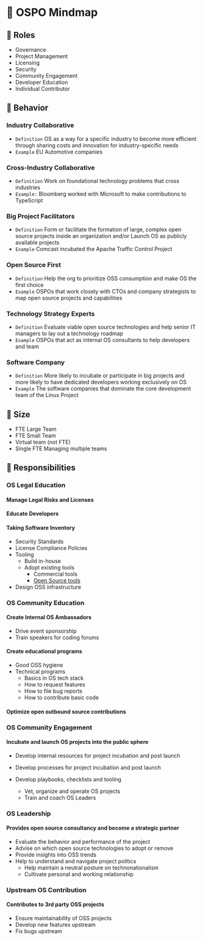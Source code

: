# 🧭 OSPO Mindmap

## 🙋 Roles

- Governance
- Project Management
- Licensing
- Security
- Community Engagement
- Developer Education
- Individual Contributor

## 🚀 Behavior

### Industry Collaborative

- `Definition` OS as a way for a specific industry to become more 
efficient through sharing costs and innovation for industry-specific needs
- `Example` EU Automotive companies

### Cross-Industry Collaborative

- `Definition` Work on foundational technology problems that cross industries
- `Example:` Bloomberg worked with Microsoft to make contributions to TypeScript

### Big Project Facilitators

- `Definition` Form or facilitate the formation of large, complex 
open source projects inside an organization and/or Launch OS 
as publicly available projects
- `Example` Comcast incubated the Apache Traffic Control Project

### Open Source First

- `Definition` Help the org to prioritize OSS consumption and make OS the first choice
- `Example` OSPOs that work closely with CTOs and company strategists to map open
source projects and capabilities

### Technology Strategy Experts

- `Definition` Evaluate viable open source technologies and help senior IT managers 
to lay out a technology roadmap
- `Example` OSPOs that act as internal OS consultants to help developers and team

### Software Company

- `Definition` More likely to incubate or participate in big projects and more likely
to have dedicated developers working exclusively on OS
- `Example` The software companies that dominate the core
development team of the Linux Project

## 🌱  Size

- FTE Large Team
- FTE Small Team
- Virtual team (not FTE)
- Single FTE Managing multiple teams

## 🧩 Responsibilities

### OS Legal Education

#### Manage Legal Risks and Licenses

#### Educate Developers

#### Taking Software Inventory

- Security Standards
- License Compliance Policies
- Tooling
  - Build in-house
  - Adopt existing tools
      - Commercial tools
      - [Open Source tools](https://oss-compliance-tooling.org/Tooling-Landscape/OSS-Based-License-Compliance-Tools/)
- Design OSS infrastructure

### OS Community Education

#### Create Internal OS Ambassadors

- Drive event sponsorship
- Train speakers for coding forums
  
#### Create educational programs

- Good OSS hygiene
- Technical programs
  - Basics in OS tech stack
  - How to request features
  - How to file bug reports
  - How to contribute basic code

#### Optimize open outbound source contributions

### OS Community Engagement

#### Incubate and launch OS projects into the public sphere

- Develop internal resources for
project incubation and post launch

- Develop processes for project
incubation and post launch

- Develop playbooks, checklists and tooling
  - Vet, organize and operate OS projects
  - Train and coach OS Leaders

### OS Leadership

#### Provides open source consultancy and become a strategic partner

- Evaluate the behavior
and performance of the project
- Advise on which open source technologies
to adopt or remove
- Provide insights into OSS trends
- Help to understand and navigate project politics
  - Help maintain a neutral posture on
  technonationalism
  - Cultivate personal and working relationship

### Upstream OS Contribution

#### Contributes to 3rd party OSS projects

- Ensure maintainability of OSS projects
- Develop new features upstream
- Fix bugs upstream
